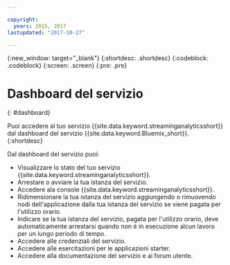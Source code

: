 ```yaml
---

copyright:
  years: 2015, 2017
lastupdated: "2017-10-27"

---
```


<!-- Attribute definitions -->
{:new_window: target="_blank"}
{:shortdesc: .shortdesc}
{:codeblock: .codeblock}
{:screen: .screen}
{:pre: .pre}

# Dashboard del servizio
{: #dashboard}

Puoi accedere al tuo servizio {{site.data.keyword.streaminganalyticsshort}} dal dashboard del servizio {{site.data.keyword.Bluemix_short}}.
{:shortdesc}

Dal dashboard del servizio puoi:

* Visualizzare lo stato del tuo servizio {{site.data.keyword.streaminganalyticsshort}}.
* Arrestare o avviare la tua istanza del servizio.
* Accedere ala console {{site.data.keyword.streaminganalyticsshort}}.
* Ridimensionare la tua istanza del servizio aggiungendo o rimuovendo nodi dell'applicazione dalla tua istanza del servizio
se viene pagata per l'utilizzo orario.
* Indicare se la tua istanza del servizio, pagata per l'utilizzo orario, deve automaticamente arrestarsi
quando non è in esecuzione alcun lavoro per un lungo periodo di tempo.
* Accedere alle credenziali del servizio.
* Accedere alle esercitazioni per le applicazioni starter.
* Accedere alla documentazione del servizio e ai forum utente.
